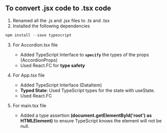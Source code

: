 ## To convert .jsx code to .tsx code

1. Renamed all the .js and .jsx files to .ts and .tsx
2. Installed the following dependencies
```js
npm install --save typescript
```
3. For Accordion.tsx file

   - Added TypeScript Interface to **`specify`** the types of the props (AccordionProps)
   - Used React.FC for **type safety**
  
4. For App.tsx file
   - Added TypeScript Interface (DataItem)
   - **Typed State**: Used TypeScript types for the state with useState.
   - Used React.FC

5. For main.tsx file
     - Added a type assertion **(document.getElementById('root') as HTMLElement)** to ensure TypeScript knows the element will not be null.
     